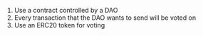 1. Use a contract controlled by a DAO
2. Every transaction that the DAO wants to send will be voted on 
3. Use an ERC20 token for voting 
